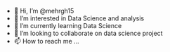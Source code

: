 - 👋 Hi, I’m @mehrgh15
- 👀 I’m interested in Data Science and analysis
- 🌱 I’m currently learning Data Science
- 💞️ I’m looking to collaborate on data science project
- 📫 How to reach me ...

<!---
mehrgh15/mehrgh15 is a ✨ special ✨ repository because its `README.md` (this file) appears on your GitHub profile.
You can click the Preview link to take a look at your changes.
--->
